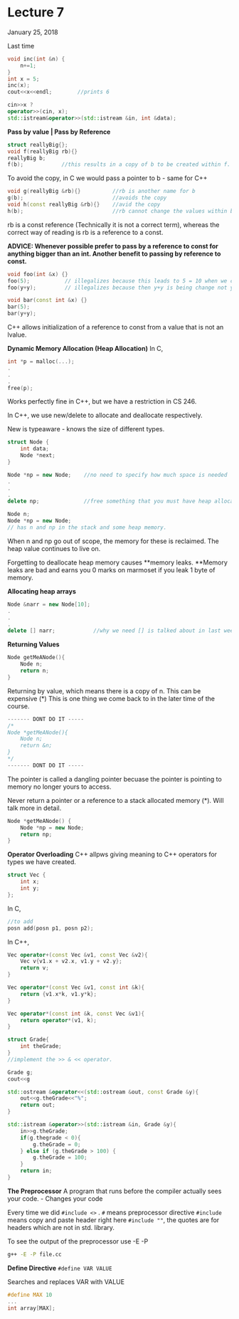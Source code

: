 # Lecture 7
January 25, 2018

Last time
```cpp
void inc(int &n) {
    n+=1;
}
int x = 5;
inc(x);
cout<<x<<endl;        //prints 6
```

```cpp
cin>>x ?
operator>>(cin, x);
std::istream&operator>>(std::istream &in, int &data);
```
**Pass by value | Pass by Reference**
```cpp
struct reallyBig{};
void f(reallyBig rb){}
reallyBig b;
f(b);            //this results in a copy of b to be created within f.
```
To avoid the copy, in C we would pass a pointer to b
    - same for C++
    
```cpp
void g(reallyBig &rb){}          //rb is another name for b
g(b);                            //avoids the copy
void h(const reallyBig &rb){}    //avid the copy
h(b);                            //rb cannot change the values within b
```
rb is a const reference (Technically it is not a correct term), whereas the correct way of reading is rb is a reference to a const.

**ADVICE: Whenever possible prefer to pass by a reference to const for anything bigger than an int. Another benefit to passing by reference to const.**
```cpp
void foo(int &x) {}
foo(5);           // illegalizes because this leads to 5 = 10 when we change x = 10
foo(y+y);         // illegalizes because then y+y is being change not y and hence it is false
```

```cpp
void bar(const int &x) {}
bar(5);
bar(y+y);
```
C++ allows initialization of a reference to const from a value that is not an lvalue.

**Dynamic Memory Allocation (Heap Allocation)**
In C, 
```c
int *p = malloc(...);
.
.
.
free(p);
```
Works perfectly fine in C++, but we have a restriction in CS 246.

In C++, we use new/delete to allocate and deallocate respectively.

New is typeaware - knows the size of different types.
```cpp
struct Node {
    int data;
    Node *next;
}

Node *np = new Node;    //no need to specify how much space is needed
.
.
.
delete np;              //free something that you must have heap allocated earlier. always safe to delete nullptr.
```

```cpp
Node n;
Node *np = new Node;
// has n and np in the stack and some heap memory.
```

When n and np go out of scope, the memory for these is reclaimed. The heap value continues to live on.

Forgetting to deallocate heap memory causes **memory leaks. **Memory leaks are bad and earns you 0 marks on marmoset  if you leak 1 byte of memory.


**Allocating heap arrays**
```cpp
Node &narr = new Node[10];
.
.
.
delete [] narr;            //why we need [] is talked about in last week of CS 241
```

**Returning Values**
```cpp
Node getMeANode(){
    Node n;
    return n;
}
```
Returning by value, which means there is a copy of n.
This can be expensive   (*)        This is one thing we come back to in the later time of the course.

```cpp
------- DONT DO IT -----
/*
Node *getMeANode(){
    Node n;
    return &n;
} 
*/
------- DONT DO IT -----
```
The pointer is called a dangling pointer becuase the pointer is pointing to memory no longer yours to access.

Never return a pointer or a reference to a stack allocated memory (*). Will talk more in detail.

```cpp
Node *getMeANode() {
    Node *np = new Node;
    return np;
}
```



**Operator Overloading**
C++ allpws giving meaning to C++ operators for types we have created.

```cpp
struct Vec {
    int x;
    int y;
};
```

In C,
```c
//to add
posn add(posn p1, posn p2);
```
  
  In C++,
```cpp
Vec operator+(const Vec &v1, const Vec &v2){
    Vec v{v1.x + v2.x, v1.y + v2.y};
    return v;
}

Vec operator*(const Vec &v1, const int &k){
    return {v1.x*k, v1.y*k};
}

Vec operator*(const int &k, const Vec &v1){
    return operator*(v1, k);
}
```

```cpp
struct Grade{
    int theGrade;
}
//implement the >> & << operator.

Grade g;
cout<<g

std::ostream &operator<<(std::ostream &out, const Grade &y){
    out<<g.theGrade<<"%";
    return out;
}

std::istream &operator>>(std::istream &in, Grade &y){
    in>>g.theGrade;
    if(g.thegrade < 0){
        g.theGrade = 0;
    } else if (g.theGrade > 100) {
        g.theGrade = 100; 
    }
    return in;
}
```

**The Preprocessor**
A program that runs before the compiler actually sees your code.
    - Changes your code
    
Every time we did `#include <>` .
`#` means preprocessor directive
`#include` means copy and paste header right here
`#include ""`, the quotes are for headers which are not in std. library.

To see the output of the preprocessor use -E -P
```bash
g++ -E -P file.cc
```

**Define Directive**
`#define VAR VALUE`

Searches and replaces VAR with VALUE

```cpp
#define MAX 10
...
int array[MAX];
```
